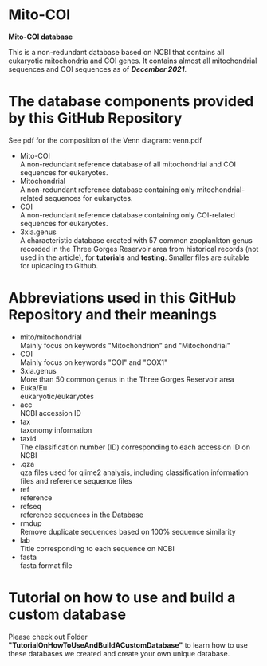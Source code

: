 # Mito-COI
  **Mito-COI database**

This is a non-redundant database based on NCBI that contains all eukaryotic mitochondria and COI genes. It contains almost all mitochondrial sequences and COI sequences as of _**December 2021**_.

# The database components provided by this GitHub Repository
  See pdf for the composition of the Venn diagram: venn.pdf
* Mito-COI  
  A non-redundant reference database of all mitochondrial and COI sequences for eukaryotes.
* Mitochondrial  
  A non-redundant reference database containing only mitochondrial-related sequences for eukaryotes.
* COI  
  A non-redundant reference database containing only COI-related sequences for eukaryotes.
* 3xia.genus  
  A characteristic database created with 57 common zooplankton genus recorded in the Three Gorges Reservoir area from historical records (not used in the article), for **tutorials** and **testing**.
  Smaller files are suitable for uploading to Github.

# Abbreviations used in this GitHub Repository and their meanings
* mito/mitochondrial  
  Mainly focus on keywords "Mitochondrion" and "Mitochondrial"
* COI  
  Mainly focus on keywords "COI" and "COX1"
* 3xia.genus  
  More than 50 common genus in the Three Gorges Reservoir area
* Euka/Eu  
  eukaryotic/eukaryotes
* acc  
  NCBI accession ID
* tax  
 taxonomy information
* taxid  
  The classification number (ID) corresponding to each accession ID on NCBI
* .qza  
  qza files used for qiime2 analysis, including classification information files and reference sequence files
* ref  
  reference
* refseq  
 reference sequences in the Database
* rmdup  
  Remove duplicate sequences based on 100% sequence similarity
* lab  
  Title corresponding to each sequence on NCBI
* fasta  
  fasta format file

# Tutorial on how to use and build a custom database
Please check out Folder **"TutorialOnHowToUseAndBuildACustomDatabase"** to learn how to use these databases we created and create your own unique database.
